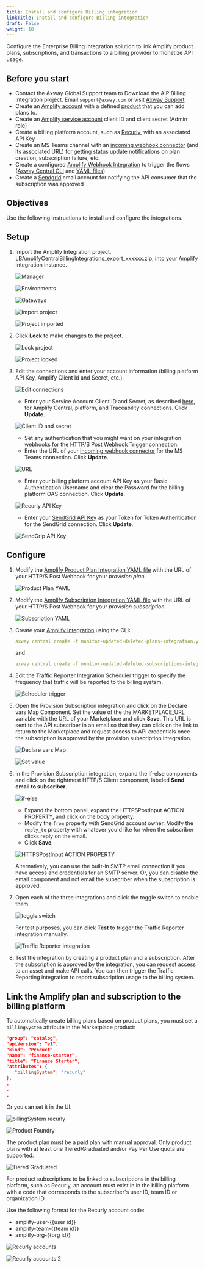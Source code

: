 ```yaml
---
title: Install and configure Billing integration
linkTitle: Install and configure Billing integration
draft: False
weight: 10
---
```

Configure the Enterprise Billing integration solution to link Amplify product plans, subscriptions, and transactions to a billing provider to monetize API usage.  

## Before you start

* Contact the Axway Global Support team to Download the AIP Billing Integration project. Email `support@axway.com` or visit [Axway Support](https://support.axway.com/)
* Create an [Amplify account](https://docs.axway.com/bundle/platform-management/page/docs/getting_started_with_amplify_platform_management/sign_in/index.html) with a defined [product](/docs/manage_product_foundry) that you can add plans to.
* Create an [Amplify service account](https://docs.axway.com/bundle/platform-management/page/docs/management_guide/organizations/managing_organizations/managing_service_accounts/index.html) client ID and client secret (Admin role)
* Create a billing platform account, such as [Recurly](https://recurly.com/), with an associated API Key
* Create an MS Teams channel with an [incoming webhook connector](https://learn.microsoft.com/en-us/microsoftteams/platform/webhooks-and-connectors/how-to/add-incoming-webhook) (and its associated URL) for getting status update notifications on plan creation, subscription failure, etc.
* Create a configured [Amplify Webhook Integration](/docs/integrate_with_central/webhook) to trigger the flows ([Axway Central CLI](/docs/integrate_with_central/cli_central) and [YAML files](https://gist.github.com/lbrenman/ba8733b78141e0ebf6de88404af12625))
* Create a [Sendgrid](https://sendgrid.com/) email account for notifying the API consumer that the subscription was approved

## Objectives

Use the following instructions to install and configure the integrations.

## Setup

1. Import the Amplify Integration project, LBAmplifyCentralBillingIntegrations_export_xxxxxx.zip, into your Amplify Integration instance.

    ![Manager](/Images/marketplace/billing_integration/config1.png)

    ![Environments](/Images/marketplace/billing_integration/config2.png)

    ![Gateways](/Images/marketplace/billing_integration/config3.png)

    ![Import project](/Images/marketplace/billing_integration/config4.png)

    ![Project imported](/Images/marketplace/billing_integration/config5.png)

2. Click **Lock** to make changes to the project.

    ![Lock project](/Images/marketplace/billing_integration/config6.png)

    ![Project locked](/Images/marketplace/billing_integration/config7.png)

3. Edit the connections and enter your account information (billing platform API Key, Amplify Client Id and Secret, etc.).

    ![Edit connections](/Images/marketplace/billing_integration/config8.png)

    * Enter your Service Account Client ID and Secret, as described [here](https://blog.axway.com/product-insights/amplify-platform/application-integration/axway-amplify-platform-api-calls), for Amplify Central, platform, and Traceability connections. Click **Update**.

    ![Client ID and secret](/Images/marketplace/billing_integration/config9.png)

    * Set any authentication that you might want on your integration webhooks for the HTTP/S Post Webhook Trigger connection.
    * Enter the URL of your [incoming webhook connector](https://learn.microsoft.com/en-us/microsoftteams/platform/webhooks-and-connectors/how-to/add-incoming-webhook) for the MS Teams connection. Click **Update**.

    ![URL](/Images/marketplace/billing_integration/config10.png)

    * Enter your billing platform account API Key as your Basic Authentication Username and clear the Password for the billing platform OAS connection. Click **Update**. <br />

    ![Recurly API Key](/Images/marketplace/billing_integration/config11.png)

    * Enter your [SendGrid API Key](https://docs.sendgrid.com/ui/account-and-settings/api-keys) as your Token for Token Authentication for the SendGrid connection. Click **Update**.

    ![SendGrip API Key](/Images/marketplace/billing_integration/config12.png)

## Configure

1. Modify the [Amplify Product Plan Integration YAML file](https://gist.github.com/lbrenman/ba8733b78141e0ebf6de88404af12625#file-monitor-updated-deleted-plans-integration-yaml) with the URL of your HTTP/S Post Webhook for your *provision plan*.

    ![Product Plan YAML](/Images/marketplace/billing_integration/config13.png)

2. Modify the [Amplify Subscription Integration YAML file](https://gist.github.com/lbrenman/ba8733b78141e0ebf6de88404af12625#file-monitor-updated-deleted-subscriptions-integration-yaml) with the URL of your HTTP/S Post Webhook for your *provision subscription*.

    ![Subscription YAML](/Images/marketplace/billing_integration/config14.png)

3. Create your [Amplify integration](https://blog.axway.com/product-insights/amplify-platform/central/create-an-amplify-central-integration-webhook-using-the-axway-cli) using the CLI:

    ```yaml
    axway central create -f monitor-updated-deleted-plans-integration.yaml
    ```

    and

    ```yaml
    axway central create -f monitor-updated-deleted-subscriptions-integration.yaml
    ```

4. Edit the Traffic Reporter Integration Scheduler trigger to specify the frequency that traffic will be reported to the billing system.

    ![Scheduler trigger](/Images/marketplace/billing_integration/config15.png)

5. Open the Provision Subscription integration and click on the Declare vars Map Component. Set the value of the the MARKETPLACE_URL variable with the URL of your Marketplace and click **Save**. This URL is sent to the API subscriber in an email so that they can click on the link to return to the Marketplace and request access to API credentials once the subscription is approved by the provision subscription integration.

    ![Declare vars Map](/Images/marketplace/billing_integration/config16.png)

    ![Set value](/Images/marketplace/billing_integration/config17.png)

6. In the Provision Subscription integration, expand the if-else components and click on the rightmost HTTP/S Client component, labeled **Send email to subscriber**.

     ![if-else](/Images/marketplace/billing_integration/config18.png)

    * Expand the bottom panel, expand the HTTPSPostInput ACTION PROPERTY, and click on the body property. <br />
    * Modify the `from` property with SendGrid account owner. Modify the `reply_to` property with whatever you'd like for when the subscriber clicks reply on the email. <br />
    * Click **Save**.

     ![HTTPSPostInput ACTION PROPERTY](/Images/marketplace/billing_integration/config19.png)

    Alternatively, you can use the built-in SMTP email connection if you have access and credentials for an SMTP server. Or, you can disable the email component and not email the subscriber when the subscription is approved.

7. Open each of the three integrations and click the toggle switch to enable them.

    ![toggle switch](/Images/marketplace/billing_integration/config20.png)

    For test purposes, you can click **Test** to trigger the Traffic Reporter integration manually.

    ![Traffic Reporter integration](/Images/marketplace/billing_integration/config21.png)

8. Test the integration by creating a product plan and a subscription. After the subscription is approved by the integration, you can request access to an asset and make API calls. You can then trigger the Traffic Reporting integration to report subscription usage to the billing system.

## Link the Amplify plan and subscription to the billing platform

 To automatically create billing plans based on product plans, you must set a `billingSystem` attribute in the Marketplace product:

 ```json
 "group": "catalog",
"apiVersion": "v1",
"kind": "Product",
"name": "finance-starter",
"title": "Finance Starter",
"attributes": {
    "billingSystem": "recurly"
},
.
.
.
```

Or you can set it in the UI.

![billingSystem recurly](/Images/marketplace/billing_integration/config22.png)

![Product Foundry](/Images/marketplace/billing_integration/config23.png)

The product plan must be a paid plan with manual approval. Only product plans with at least one Tiered/Graduated and/or Pay Per Use quota are supported.

![Tiered Graduated](/Images/marketplace/billing_integration/config24.png)

For product subscriptions to be linked to subscriptions in the billing platform, such as Recurly, an account must exist in in the billing platform with a code that corresponds to the subscriber's user ID, team ID or organization ID.

Use the following format for the Recurly account code:

* amplify-user-{{user id}}
* amplify-team-{{team id}}
* amplify-org-{{org id}}

![Recurly accounts](/Images/marketplace/billing_integration/config25.png)

![Recurly accounts 2](/Images/marketplace/billing_integration/config26.png)
